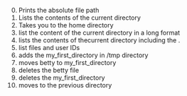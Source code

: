 0. Prints the absolute file path
1. Lists the contents of the current directory
2. Takes you to the home directory
3. list the content of the current directory in a long format
4. lists the contents of thecurrent directory including the .
5. list files and user IDs
6. adds the my_first_directory in /tmp directory
7. moves betty to my_first_directory
8. deletes the betty file 
9. deletes the my_first_directory
10. moves to the previous directory

